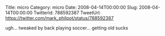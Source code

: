 Title: micro
Category: micro
Date: 2008-04-14T00:00:00
Slug: 2008-04-14T00:00:00
TwitterId: 788592387
TweetUrl: https://twitter.com/mark_philpot/status/788592387

ugh... tweaked by back playing soccer... getting old sucks